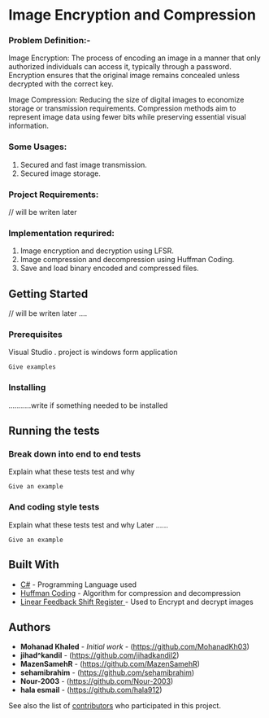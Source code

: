 
# Image Encryption and Compression

### Problem Definition:-

Image Encryption:
The process of encoding an image in a manner that only authorized individuals can access it, typically through a password. Encryption ensures that the original image remains concealed unless decrypted with the correct key.

Image Compression:
Reducing the size of digital images to economize storage or transmission requirements. Compression methods aim to represent image data using fewer bits while preserving essential visual information.

### Some Usages:

1. Secured and fast image transmission.
2. Secured image storage.

### Project Requirements:

// will be writen later 

### Implementation requrired:
1. Image encryption and decryption using LFSR.
2. Image compression and decompression using Huffman Coding.
3. Save and load binary encoded and compressed files.

## Getting Started

// will be writen later ....

### Prerequisites

Visual Studio .
project is windows form application

```
Give examples
```

### Installing
...........write if something needed to be installed


## Running the tests



### Break down into end to end tests

Explain what these tests test and why

```
Give an example
```

### And coding style tests

Explain what these tests test and why Later ......

```
Give an example
```


## Built With

* [C#](https://www.w3schools.com/cs/index.php) - Programming Language used
* [Huffman Coding](https://www.geeksforgeeks.org/huffman-coding-greedy-algo-3/) - Algorithm for compression and decompression
* [Linear Feedback Shift Register ](https://medium.com/@czapfel/an-introduction-to-lfsrs-for-cryptography-bf2602640e91) - Used to Encrypt and decrypt images 

## Authors

* **Mohanad Khaled** - *Initial work* - (https://github.com/MohanadKh03)
* **jihad^kandil**  - (https://github.com/jihadkandil2)
*  **MazenSamehR**  - (https://github.com/MazenSamehR)
*  **sehamibrahim** - (https://github.com/sehamibrahim)
* **Nour-2003**  - (https://github.com/Nour-2003)
* **hala esmail**  - (https://github.com/hala912)


See also the list of [contributors](https://github.com/jihadkandil2/image-encryption-compression/graphs/contributors) who participated in this project.


